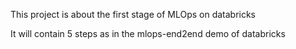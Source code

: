 This project is about the first stage of MLOps on databricks 

It will contain 5 steps as in the mlops-end2end demo of databricks 

